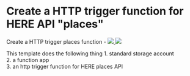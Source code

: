 # Create a HTTP trigger function for HERE API "places" 

Create a HTTP trigger places function  - <a href="https://portal.azure.com/#create/Microsoft.Template/uri/https%3A%2F%2Fraw.githubusercontent.com%2Fnavinmistry%2Fhere_azure%2Farm_templates%2Fhttp_fn_places%2Fazuredeploy.json" target="_blank">
    <img src="http://azuredeploy.net/deploybutton.png"/>
</a>
<a href="http://armviz.io/#/?load=https://portal.azure.com/#create/Microsoft.Template/uri/https%3A%2F%2Fraw.githubusercontent.com%2Fnavinmistry%2Fhere_azure%2Farm_templates%2Fhttp_fn_places%2Fazuredeploy.json" target="_blank">
    <img src="http://armviz.io/visualizebutton.png"/>
</a>


This template does the following thing 
	1. standard storage account  
	2. a function app  
	3. an http trigger function for HERE places API  

